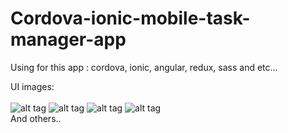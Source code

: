 # Cordova-ionic-mobile-task-manager-app

Using for this app : cordova, ionic, angular, redux, sass and etc...

UI images:
</br>
</br>
![alt tag](https://pp.vk.me/c628131/v628131315/4633c/BkG1c6nhFz0.jpg)
![alt tag](https://pp.vk.me/c628131/v628131315/4635c/DfLj1ufuSCs.jpg)
![alt tag](https://pp.vk.me/c628131/v628131315/4634c/lXxRnDBDHFY.jpg)
![alt tag](https://pp.vk.me/c628131/v628131315/46354/LeW1hJ3CVMI.jpg)
</br>
And others..
</br>



